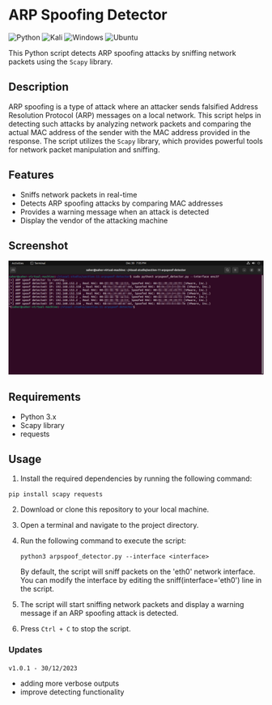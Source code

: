 # ARP Spoofing Detector

![Python](https://img.shields.io/badge/python-3670A0?style=for-the-badge&logo=python&logoColor=ffdd54)  ![Kali](https://img.shields.io/badge/Kali-268BEE?style=for-the-badge&logo=kalilinux&logoColor=white)  ![Windows](https://img.shields.io/badge/Windows-0078D4.svg?style=for-the-badge&logo=Windows&logoColor=white)  ![Ubuntu](https://img.shields.io/badge/Ubuntu-E95420?style=for-the-badge&logo=ubuntu&logoColor=white)

This Python script detects ARP spoofing attacks by sniffing network packets using the `Scapy` library.

## Description
ARP spoofing is a type of attack where an attacker sends falsified Address Resolution Protocol (ARP) messages on a local network. This script helps in detecting such attacks by analyzing network packets and comparing the actual MAC address of the sender with the MAC address provided in the response. The script utilizes the `Scapy` library, which provides powerful tools for network packet manipulation and sniffing.

## Features
- Sniffs network packets in real-time
- Detects ARP spoofing attacks by comparing MAC addresses
- Provides a warning message when an attack is detected
- Display the vendor of the attacking machine

## Screenshot
![](https://github.com/SaherMuhamed/arp-spoof-detector/blob/master/screenshot/Screenshot%20from%202023-12-30%2019-05-30.png)

## Requirements
- Python 3.x
- Scapy library
- requests

## Usage
1. Install the required dependencies by running the following command:
```commandline
pip install scapy requests
```
2. Download or clone this repository to your local machine.
3. Open a terminal and navigate to the project directory.
4. Run the following command to execute the script:
   ```commandline
   python3 arpspoof_detector.py --interface <interface>
   ```
   By default, the script will sniff packets on the 'eth0' network interface. You can modify the interface by editing the sniff(interface='eth0') line in the script.

5. The script will start sniffing network packets and display a warning message if an ARP spoofing attack is detected.
6. Press `Ctrl + C` to stop the script.

### Updates
`v1.0.1 - 30/12/2023`
- adding more verbose outputs
- improve detecting functionality
  
